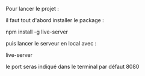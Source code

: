 Pour lancer le projet : 

il faut tout d'abord installer le package :

npm install -g live-server

puis lancer le serveur en local avec : 

live-server

le port seras indiqué dans le terminal par défaut 8080
